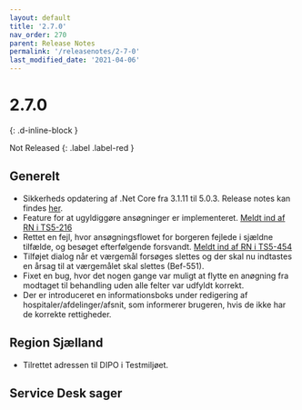 ```yaml
---
layout: default
title: '2.7.0'
nav_order: 270
parent: Release Notes
permalink: '/releasenotes/2-7-0'
last_modified_date: '2021-04-06'
---
```


# 2.7.0
{: .d-inline-block }

Not Released
{: .label .label-red }

## Generelt
- Sikkerheds opdatering af .Net Core fra 3.1.11 til 5.0.3. Release notes kan findes [her](https://github.com/dotnet/core/blob/main/release-notes/5.0/5.0.3/5.0.3.md).
- Feature for at ugyldiggøre ansøgninger er implementeret. [Meldt ind af RN i TS5-216](https://sd.trifork.com/browse/TS5-216)
- Rettet en fejl, hvor ansøgningsflowet for borgeren fejlede i sjældne tilfælde, og besøget efterfølgende forsvandt. [Meldt ind af RN i TS5-454](https://sd.trifork.com/browse/TS5-454)
- Tilføjet dialog når et værgemål forsøges slettes og der skal nu indtastes en årsag til at værgemålet skal slettes (Bef-551).
- Fixet en bug, hvor det nogen gange var muligt at flytte en anøgning fra modtaget til behandling uden alle felter var udfyldt korrekt.
- Der er introduceret en informationsboks under redigering af hospitaler/afdelinger/afsnit, som informerer brugeren, hvis de ikke har de korrekte rettigheder.

## Region Sjælland
- Tilrettet adressen til DIPO i Testmiljøet.

## Service Desk sager


